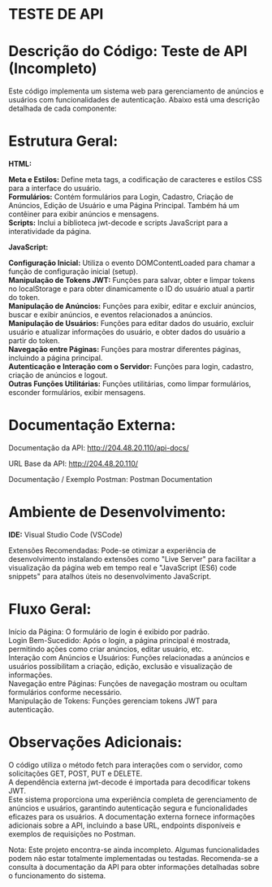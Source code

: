 # TESTE DE API

# Descrição do Código: Teste de API (Incompleto)

Este código implementa um sistema web para gerenciamento de anúncios e usuários com funcionalidades de autenticação. Abaixo está uma descrição detalhada de cada componente:

# Estrutura Geral:
**HTML:**

**Meta e Estilos:** Define meta tags, a codificação de caracteres e estilos CSS para a interface do usuário.<br>
**Formulários:** Contém formulários para Login, Cadastro, Criação de Anúncios, Edição de Usuário e uma Página Principal. Também há um contêiner para exibir anúncios e mensagens.<br>
**Scripts:** Inclui a biblioteca jwt-decode e scripts JavaScript para a interatividade da página.

**JavaScript:**

**Configuração Inicial:** Utiliza o evento DOMContentLoaded para chamar a função de configuração inicial (setup).<br>
**Manipulação de Tokens JWT:** Funções para salvar, obter e limpar tokens no localStorage e para obter dinamicamente o ID do usuário atual a partir do token.<br>
**Manipulação de Anúncios:** Funções para exibir, editar e excluir anúncios, buscar e exibir anúncios, e eventos relacionados a anúncios.<br>
**Manipulação de Usuários:** Funções para editar dados do usuário, excluir usuário e atualizar informações do usuário, e obter dados do usuário a partir do token.<br>
**Navegação entre Páginas:** Funções para mostrar diferentes páginas, incluindo a página principal.<br>
**Autenticação e Interação com o Servidor:** Funções para login, cadastro, criação de anúncios e logout.<br>
**Outras Funções Utilitárias:** Funções utilitárias, como limpar formulários, esconder formulários, exibir mensagens.

# Documentação Externa:

Documentação da API: http://204.48.20.110/api-docs/

URL Base da API: http://204.48.20.110/

Documentação / Exemplo Postman: Postman Documentation

# Ambiente de Desenvolvimento:

**IDE:** Visual Studio Code (VSCode)

Extensões Recomendadas: Pode-se otimizar a experiência de desenvolvimento instalando extensões como "Live Server" para facilitar a visualização da página web em tempo real e "JavaScript (ES6) code snippets" para atalhos úteis no desenvolvimento JavaScript.

# Fluxo Geral:

Início da Página: O formulário de login é exibido por padrão.<br>
Login Bem-Sucedido: Após o login, a página principal é mostrada, permitindo ações como criar anúncios, editar usuário, etc.<br>
Interação com Anúncios e Usuários: Funções relacionadas a anúncios e usuários possibilitam a criação, edição, exclusão e visualização de informações.<br>
Navegação entre Páginas: Funções de navegação mostram ou ocultam formulários conforme necessário.<br>
Manipulação de Tokens: Funções gerenciam tokens JWT para autenticação.

# Observações Adicionais:

O código utiliza o método fetch para interações com o servidor, como solicitações GET, POST, PUT e DELETE.<br>
A dependência externa jwt-decode é importada para decodificar tokens JWT.<br>
Este sistema proporciona uma experiência completa de gerenciamento de anúncios e usuários, garantindo autenticação segura e funcionalidades eficazes para os usuários. A documentação externa fornece informações adicionais sobre a API, incluindo a base URL, endpoints disponíveis e exemplos de requisições no Postman.

Nota: Este projeto encontra-se ainda incompleto. Algumas funcionalidades podem não estar totalmente implementadas ou testadas. Recomenda-se a consulta à documentação da API para obter informações detalhadas sobre o funcionamento do sistema.
